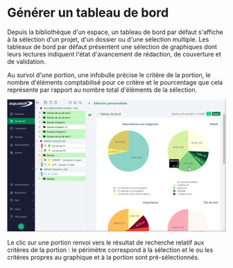 # Générer un tableau de bord

Depuis la bibliothèque d'un espace, un tableau de bord par défaut s'affiche à la sélection d'un projet, d'un dossier ou d'une sélection multiple.
Les tableaux de bord par défaut présentent une sélection de graphiques dont leurs lectures indiquent l'état d'avancement de rédaction, de couverture et de validation.

Au survol d'une portion, une infobulle précise le critère de la portion, le nombre d'éléments comptabilisé pour ce critère et le pourcentage que cela représente par rapport au nombre total d'éléments de la sélection.

![Survol d'une portion](resources/selection-personnalisee-infobulle-portion.png)

Le clic sur une portion renvoi vers le résultat de recherche relatif aux critères de la portion : le périmètre correspond à la sélection et le ou les critères propres au graphique et à la portion sont pré-sélectionnés.